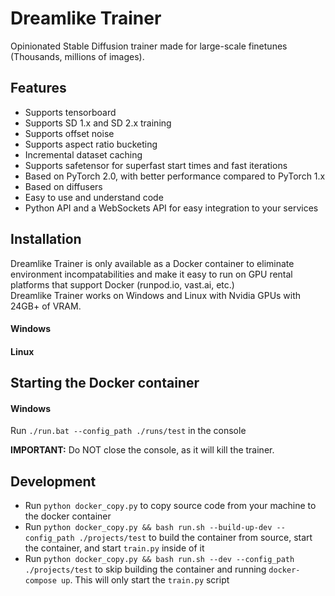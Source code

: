 # Dreamlike Trainer

Opinionated Stable Diffusion trainer made for large-scale finetunes (Thousands, millions of images).  

## Features

- Supports tensorboard
- Supports SD 1.x and SD 2.x training
- Supports offset noise
- Supports aspect ratio bucketing
- Incremental dataset caching
- Supports safetensor for superfast start times and fast iterations
- Based on PyTorch 2.0, with better performance compared to PyTorch 1.x
- Based on diffusers
- Easy to use and understand code
- Python API and a WebSockets API for easy integration to your services

## Installation

Dreamlike Trainer is only available as a Docker container to eliminate environment incompatabilities and make it easy to run on GPU rental platforms that support Docker (runpod.io, vast.ai, etc.)  
Dreamlike Trainer works on Windows and Linux with Nvidia GPUs with 24GB+ of VRAM. 

#### Windows


#### Linux

## Starting the Docker container

#### Windows
Run `./run.bat --config_path ./runs/test` in the console

**IMPORTANT:** Do NOT close the console, as it will kill the trainer.

## Development

- Run `python docker_copy.py` to copy source code from your machine to the docker container
- Run `python docker_copy.py && bash run.sh --build-up-dev --config_path ./projects/test` to build the container from source, start the container, and start `train.py` inside of it
- Run `python docker_copy.py && bash run.sh --dev --config_path ./projects/test` to skip building the container and running `docker-compose up`. This will only start the `train.py` script